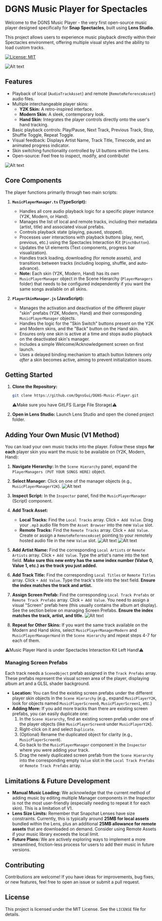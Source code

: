 # DGNS Music Player for Spectacles

Welcome to the DGNS Music Player - the very first open-source music player designed specifically for **Snap Spectacles**, built using **Lens Studio**.

This project allows users to experience music playback directly within their Spectacles environment, offering multiple visual styles and the ability to load custom tracks.

[![License: MIT](https://img.shields.io/badge/License-MIT-yellow.svg)](https://opensource.org/licenses/MIT)

![Alt text](https://s6.gifyu.com/images/bMqSw.gif)
## Features

*   Playback of local (`AudioTrackAsset`) and remote (`RemoteReferenceAsset`) audio files.
*   Multiple interchangeable player skins:
    *   **Y2K Skin:** A retro-inspired interface.
    *   **Modern Skin:** A sleek, contemporary look.
    *   **Hand Skin:** Integrates the player controls directly onto the user's hand tracking.
*   Basic playback controls: Play/Pause, Next Track, Previous Track, Stop, Shuffle Toggle, Repeat Toggle.
*   Visual feedback: Displays Artist Name, Track Title, Timecode, and an animated progress indicator.
*   Skin switching functionality controlled by UI buttons within the Lens.
*   Open-source: Feel free to inspect, modify, and contribute!

![Alt text](https://s6.gifyu.com/images/bMqSa.gif)

## Core Components

The player functions primarily through two main scripts:

1.  **`MusicPlayerManager.ts` (TypeScript):**
    *   Handles all core audio playback logic for a specific player instance (Y2K, Modern, or Hand).
    *   Manages the list of local and remote tracks, including their metadata (artist, title) and associated visual prefabs.
    *   Controls playback state (playing, paused, stopped).
    *   Processes user interactions with playback buttons (play, next, previous, etc.) using the Spectacles Interaction Kit (`PinchButton`).
    *   Updates the UI elements (Text components, progress bar visualization).
    *   Handles track loading, downloading (for remote assets), and transitions between tracks (including looping, shuffle, and auto-advance).
    *   **Note:** Each skin (Y2K, Modern, Hand) has its *own* `MusicPlayerManager` object in the Scene Hierarchy (`PlayerManagers` folder) that needs to be configured independently if you want the same songs available on all skins.

2.  **`PlayerSkinManager.js` (JavaScript):**
    *   Manages the activation and deactivation of the different player "skin" prefabs (Y2K, Modern, Hand) and their corresponding `MusicPlayerManager` objects.
    *   Handles the logic for the "Skin Switch" buttons present on the Y2K and Modern skins, and the "Back" button on the Hand skin.
    *   Ensures only one skin is active at a time and stops audio playback on the deactivated skin's manager.
    *   Includes a simple Welcome/Acknowledgement screen on first launch.
    *   Uses a delayed binding mechanism to attach button listeners only *after* a skin becomes active, aiming to prevent initialization issues.

## Getting Started

1.  **Clone the Repository:**
    ```bash
    git clone https://github.com/DgnsGui/DGNS-Music-Player.git
    ```
    ⚠️Make sure you have GitLFS (Large File Storage)⚠️
    
3.  **Open in Lens Studio:** Launch Lens Studio and open the cloned project folder.

## Adding Your Own Music (V1 Method)

You can load your own music tracks into the player. Follow these steps **for each** player skin you want the music to be available on (Y2K, Modern, Hand):
1.  **Navigate Hierarchy:** In the `Scene Hierarchy` panel, expand the `PlayerManagers (PUT YOUR SONGS HERE)` object.
2.  **Select Manager:** Click on one of the manager objects (e.g., `MusicPlayerManagerY2K`).
![Alt text](https://iili.io/37oLejV.md.png)
3.  **Inspect Script:** In the `Inspector` panel, find the `MusicPlayerManager` (Script) component.

4.  **Add Track Asset:**
    *   **Local Tracks:** Find the `Local Tracks` array. Click `+ Add Value`. Drag your `.mp3` audio file from the `Asset Browser` into the new `Value` slot.
    *   **Remote Tracks:** Find the `Remote Tracks` array. Click `+ Add Value`. Create or assign a `RemoteReferenceAsset` pointing to your remotely hosted audio file in the new `Value` slot.
![Alt text](https://iili.io/37otU67.png)
![Alt text](https://iili.io/37obMdX.png)

5.  **Add Artist Name:** Find the corresponding `Local Artists` or `Remote Artists` array. Click `+ Add Value`. Type the artist's name into the text field. **Make sure this new entry has the same index number (Value 0, Value 1, etc.) as the track you just added.**

6.  **Add Track Title:** Find the corresponding `Local Titles` or `Remote Titles` array. Click `+ Add Value`. Type the track's title into the text field. **Ensure the index matches the track and artist.**

7.  **Assign Screen Prefab:** Find the corresponding `Local Track Prefabs` or `Remote Track Prefabs` array. Click `+ Add Value`. You need to assign a visual "Screen" prefab here (this usually contains the album art display). See the section below on managing Screen Prefabs. **Ensure the index matches the track, artist, and title.**
![Alt text](https://iili.io/37ombP2.png)

8.  **Repeat for Other Skins:** If you want the same track available on the Modern and Hand skins, select `MusicPlayerManagerModern` and `MusicPlayerManagerHand` in the `Scene Hierarchy` and repeat steps 4-7 for each of them.

⚠️Music Player Hand is under Spectacles Interaction Kit Left Hand!⚠️

### Managing Screen Prefabs

Each track needs a `SceneObject` prefab assigned in the `Track Prefabs` array. These prefabs represent the visual screen area of the player, displaying album art and a GLSL shader background.

*   **Location:** You can find the existing screen prefabs under the different player skin objects in the `Scene Hierarchy` (e.g., expand `MusicPlayerY2K`, look for objects named `MusicPlayerScreen0`, `MusicPlayerScreen1`, etc.)
*   **Adding More:** If you add more tracks than there are existing screen prefabs, you can easily duplicate one:
    1.  In the `Scene Hierarchy`, find an existing screen prefab under one of the player objects (like `MusicPlayerScreen0` under `MusicPlayerY2K`).
    2.  Right-click on it and select `Duplicate`.
    3.  (Optional) Rename the duplicated object for clarity (e.g., `MusicPlayerScreen9`).
    4.  Go back to the `MusicPlayerManager` component in the `Inspector` where you were adding your track.
    5.  Drag the newly duplicated screen prefab from the `Scene Hierarchy` into the corresponding empty `Value` slot in the `Local Track Prefabs` or `Remote Track Prefabs` array.

## Limitations & Future Development

*   **Manual Music Loading:** We acknowledge that the current method of adding music by editing multiple Manager components in the Inspector is not the most user-friendly (especially needing to repeat it for each skin). This is a limitation of V1.
*   **Lens Size Limits:** Remember that Snapchat Lenses have size constraints. Currently, this is typically around **25MB for local assets** bundled within the Lens, plus an additional **25MB allowance for remote assets** that are downloaded on demand. Consider using Remote Assets if your music library exceeds the local limit.
*   **Future Plans:** We are actively exploring ways to implement a more streamlined, friction-less process for users to add their music in future versions.

## Contributing

Contributions are welcome! If you have ideas for improvements, bug fixes, or new features, feel free to open an issue or submit a pull request.

## License

This project is licensed under the MIT License. See the `LICENSE` file for details.
